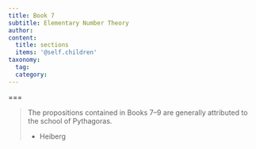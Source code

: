 ```yaml
---
title: Book 7
subtitle: Elementary Number Theory
author:
content:
  title: sections
  items: '@self.children'
taxonomy:
  tag:
  category:
---
```




===

> The propositions contained in Books 7–9 are generally attributed to the school of Pythagoras.
> - Heiberg
